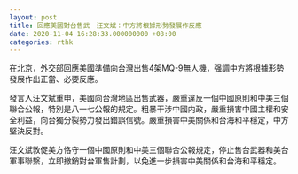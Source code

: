```yaml
---
layout: post
title: 回應美國對台售武　汪文斌：中方將根據形勢發展作反應
date: 2020-11-04 16:28:33.000000000 +08:00
categories: rthk
---
```


在北京，外交部回應美國準備向台灣出售4架MQ-9無人機，强調中方將根據形勢發展作出正當、必要反應。

發言人汪文斌重申，美國向台灣地區出售武器，嚴重違反一個中國原則和中美三個聯合公報，特別是八一七公報的規定。粗暴干涉中國内政，嚴重損害中國主權和安全利益，向台獨分裂勢力發出錯誤信號。嚴重損害中美關係和台海和平穩定，中方堅決反對。

汪文斌敦促美方恪守一個中國原則和中美三個聯合公報規定，停止售台武器和美台軍事聯繫，立即撤銷對台軍售計劃，以免進一步損害中美關係和台海和平穩定。
